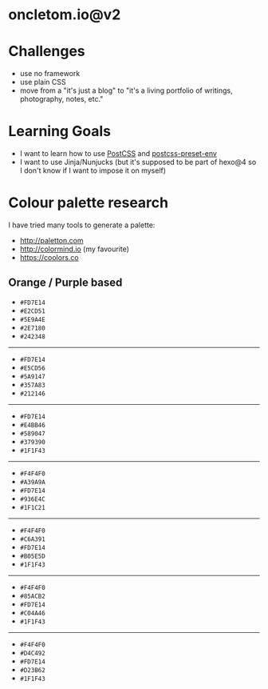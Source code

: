 # oncletom.io@v2

# Challenges

- use no framework
- use plain CSS
- move from a "it's just a blog" to "it's a living portfolio of writings, photography, notes, etc."

# Learning Goals

- I want to learn how to use [PostCSS](https://github.com/postcss/postcss) and [postcss-preset-env](https://preset-env.cssdb.org)
- I want to use Jinja/Nunjucks (but it's supposed to be part of hexo@4 so I don't know if I want to impose it on myself)

# Colour palette research

I have tried many tools to generate a palette:

- http://paletton.com
- http://colormind.io (my favourite)
- https://coolors.co

## Orange / Purple based

- `#FD7E14`
- `#E2CD51`
- `#5E9A4E`
- `#2E7180`
- `#242348`

---

- `#FD7E14`
- `#E5CD56`
- `#5A9147`
- `#357A83`
- `#212146`

---

- `#FD7E14`
- `#E4BB46`
- `#589047`
- `#379390`
- `#1F1F43`

---

- `#F4F4F0`
- `#A39A9A`
- `#FD7E14`
- `#936E4C`
- `#1F1C21`

---

- `#F4F4F0`
- `#C6A391`
- `#FD7E14`
- `#B05E5D`
- `#1F1F43`

---

- `#F4F4F0`
- `#85ACB2`
- `#FD7E14`
- `#C04A46`
- `#1F1F43`

---

- `#F4F4F0`
- `#D4C492`
- `#FD7E14`
- `#D23B62`
- `#1F1F43`
